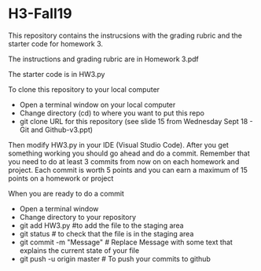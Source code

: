# H3-Fall19

This repository contains the instrucsions with the grading rubric and the starter code for homework 3.  

The instructions and grading rubric are in Homework 3.pdf

The starter code is in HW3.py

To clone this repository to your local computer

- Open a terminal window on your local computer
- Change directory (cd) to where you want to put this repo
- git clone URL for this repository (see slide 15 from Wednesday Sept 18 - Git and Github-v3.ppt)

Then modify HW3.py in your IDE (Visual Studio Code).  After you get something working you should go ahead and do a commit.
Remember that you need to do at least 3 commits from now on on each homework and project.  Each commit is worth 5 points and you can earn a maximum of 15 points on a homework or project

When you are ready to do a commit
- Open a terminal window
- Change directory to your repository
- git add HW3.py #to add the file to the staging area 
- git status # to check that the file is in the staging area
- git commit -m "Message" # Replace Message with some text that explains the current state of your file
- git push -u origin master # To push your commits to github
